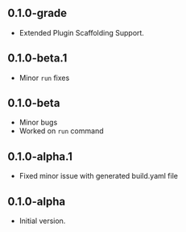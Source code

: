 ## 0.1.0-grade
- Extended Plugin Scaffolding Support.

## 0.1.0-beta.1
- Minor `run` fixes

## 0.1.0-beta
- Minor bugs
- Worked on `run` command

## 0.1.0-alpha.1
- Fixed minor issue with generated build.yaml file

## 0.1.0-alpha

- Initial version.
